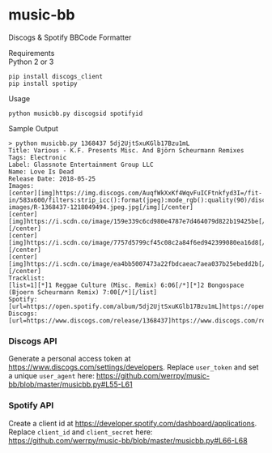 # music-bb
Discogs &amp; Spotify BBCode Formatter

Requirements  
Python 2 or 3
```
pip install discogs_client
pip install spotipy
```

Usage
```
python musicbb.py discogsid spotifyid
```

Sample Output
```
> python musicbb.py 1368437 5dj2UjtSxuKGlb17Bzu1mL
Title: Various - K.F. Presents Misc. And Björn Scheurmann Remixes
Tags: Electronic
Label: Glassnote Entertainment Group LLC
Name: Love Is Dead
Release Date: 2018-05-25
Images:
[center][img]https://img.discogs.com/AuqfWkXxKf4WqvFuICFtnkfyd3I=/fit-in/583x600/filters:strip_icc():format(jpeg):mode_rgb():quality(90)/discogs-images/R-1368437-1218049494.jpeg.jpg[/img][/center]
[center][img]https://i.scdn.co/image/159e339c6cd980e4787e7d464079d822b19425be[/img][/center]
[center][img]https://i.scdn.co/image/7757d5799cf45c08c2a84f6ed942399080ea16d8[/img][/center]
[center][img]https://i.scdn.co/image/ea4bb5007473a22fbdcaeac7aea037b25ebedd2b[/img][/center]
Tracklist:
[list=1][*]1 Reggae Culture (Misc. Remix) 6:06[/*][*]2 Bongospace (Bjoern Scheurmann Remix) 7:00[/*][/list]
Spotify: [url=https://open.spotify.com/album/5dj2UjtSxuKGlb17Bzu1mL]https://open.spotify.com/album/5dj2UjtSxuKGlb17Bzu1mL[/url]
Discogs: [url=https://www.discogs.com/release/1368437]https://www.discogs.com/release/1368437[/url]
```

### Discogs API
Generate a personal access token at https://www.discogs.com/settings/developers. Replace `user_token` and set a unique `user_agent` here: https://github.com/werrpy/music-bb/blob/master/musicbb.py#L55-L61

### Spotify API
Create a client id at https://developer.spotify.com/dashboard/applications. Replace `client_id` and `client_secret` here: https://github.com/werrpy/music-bb/blob/master/musicbb.py#L66-L68
